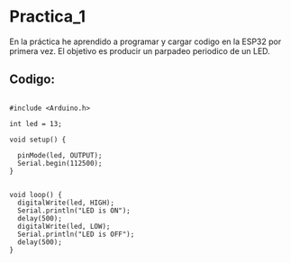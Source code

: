# Practica_1
En la práctica he aprendido a programar y cargar codigo en la ESP32 por primera vez. El objetivo es producir un parpadeo periodico de un LED.
## Codigo:
```

#include <Arduino.h>

int led = 13;

void setup() {                
  
  pinMode(led, OUTPUT);
  Serial.begin(112500);    
}
 

void loop() {
  digitalWrite(led, HIGH);   
  Serial.println("LED is ON");
  delay(500);               
  digitalWrite(led, LOW);    
  Serial.println("LED is OFF");
  delay(500);               
}

```
